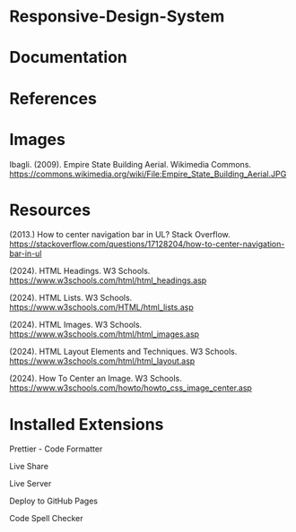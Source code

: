 # Responsive-Design-System

# Documentation

# References

# Images

Ibagli. (2009). Empire State Building Aerial. Wikimedia Commons. https://commons.wikimedia.org/wiki/File:Empire_State_Building_Aerial.JPG 

# Resources

(2013.) How to center navigation bar in UL? Stack Overflow. https://stackoverflow.com/questions/17128204/how-to-center-navigation-bar-in-ul

(2024). HTML Headings. W3 Schools. https://www.w3schools.com/html/html_headings.asp

(2024). HTML Lists. W3 Schools. https://www.w3schools.com/HTML/html_lists.asp 

(2024). HTML Images. W3 Schools. https://www.w3schools.com/html/html_images.asp 

(2024). HTML Layout Elements and Techniques. W3 Schools. https://www.w3schools.com/html/html_layout.asp 

(2024). How To Center an Image. W3 Schools. https://www.w3schools.com/howto/howto_css_image_center.asp 

# Installed Extensions

Prettier - Code Formatter

Live Share

Live Server

Deploy to GitHub Pages

Code Spell Checker